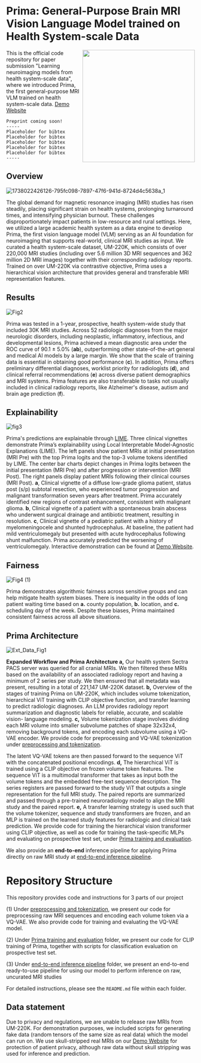 

# Prima: General-Purpose Brain MRI Vision Language Model trained on Health System-scale Data 

<img src="https://github.com/user-attachments/assets/7028090e-dfbf-4358-b99c-3240a1918e87" width="300px" align="right" />


This is the official code repository for paper submission "Learning neuroimaging models from health system-scale data", where we introduced Prima, the first general-purpose MRI VLM trained on health system-scale data. [Demo Website](https://prima.mlins.org)

```
Preprint coming soon!
-----
Placeholder for bibtex
Placeholder for bibtex
Placeholder for bibtex
Placeholder for bibtex
Placeholder for bibtex
-----
```

## Overview

![1738022426126-795fc098-7897-47f6-941d-8724d4c5638a_1](https://github.com/user-attachments/assets/be841dcb-a446-4e00-b33d-17901c78557f)


The global demand for magnetic resonance imaging (MRI) studies has risen steadily, placing significant strain
on health systems, prolonging turnaround times, and intensifying physician burnout. These
challenges disproportionately impact patients in low-resource and rural settings. Here, we utilized
a large academic health system as a data engine to develop Prima, the first vision language model
(VLM) serving as an AI foundation for neuroimaging that supports real-world, clinical MRI studies
as input. We curated a health system-scale dataset, UM-220K, which consists of over 220,000 MRI studies (including over 5.6 million 3D MRI sequences and 362 million 2D MRI images) together with their corresponding radiology reports.
Trained on over UM-220K via contrastive objective, Prima uses a hierarchical vision architecture that
provides general and transferable MRI representation features. 


## Results

![Fig2](https://github.com/user-attachments/assets/1272a11d-b35b-4433-857d-2a741054f345)

Prima was tested in a 1-year, prospective, health
system-wide study that included 30K MRI studies. Across 52 radiologic diagnoses from the major
neurologic disorders, including neoplastic, inflammatory, infectious, and developmental lesions,
Prima achieved a mean diagnostic area under the ROC curve of 90.1 ± 5.0%  (**ab**), outperforming other state-of-the-art general and medical AI models by a large margin. We show that the scale of training data is essential in obtaining good performance (**c**). In addition, Prima offers preliminary
differential diagnoses, worklist priority for radiologists (**d**), and clinical referral recommendations (**e**) across
diverse patient demographics and MRI systems. Prima features are also transferable to tasks not usually included in clinical radiology reports, like Alzheimer's disease, autism and brain age prediction (**f**). 

## Explainability

![fig3](https://github.com/user-attachments/assets/3ad4fb2d-60d7-4fc0-b627-8d1b931906d9)

Prima's predictions are explainable through [LIME](https://arxiv.org/abs/1602.04938). Three clinical vignettes demonstrate Prima’s
explainability using Local Interpretable Model-Agnostic Explanations (LIME). The left panels show patient MRIs
at initial presentation (MRI Pre) with the top Prima logits and the top-3 volume tokens identified by LIME. The
center bar charts depict changes in Prima logits between the initial presentation (MRI Pre) and after progression
or intervention (MRI Post). The right panels display patient MRIs following their clinical courses (MRI Post). **a**,
Clinical vignette of a diffuse low-grade glioma patient, status post (s/p) subtotal resection, who experienced
tumor progression and malignant transformation seven years after treatment. Prima accurately identified new
regions of contrast enhancement, consistent with malignant glioma. **b**, Clinical vignette of a patient with a
spontaneous brain abscess who underwent surgical drainage and antibiotic treatment, resulting in resolution.
**c**, Clinical vignette of a pediatric patient with a history of myelomeningocele and shunted hydrocephalus.
At baseline, the patient had mild ventriculomegaly but presented with acute hydrocephalus following shunt
malfunction. Prima accurately predicted the worsening of ventriculomegaly. Interactive demonstration can be
found at [Demo Website](https://prima.mlins.org).

## Fairness

![Fig4 (1)](https://github.com/user-attachments/assets/73b65d74-1471-4808-8147-57f15451702f)

Prima demonstrates algorithmic fairness across sensitive groups and can help mitigate health system biases. There is inequality in the odds of long patient waiting time based on **a.** county population, **b.** location, and **c.** scheduling day of the week. Despite these biases, Prima maintained consistent fairness across all above situations.

## Prima Architecture

![Ext_Data_Fig1](https://github.com/user-attachments/assets/e6086ec9-78c4-4617-8639-5681b302eeba)

**Expanded Workflow and Prima Architecture a,** Our health system Sectra
PACS server was queried for all cranial MRIs. We then filtered these MRIs based on the availability of
an associated radiology report and having a minimum of 2 series per study. We then ensured that
all metadata was present, resulting in a total of 221,147 UM-220K dataset. **b,** Overview of the stages
of training Prima on UM-220K, which includes volume tokenization, hierarchical ViT training with
CLIP objective function, and transfer learning to predict radiologic diagnoses. An LLM provides
radiology report summarization and diagnostic labels for reliable, accurate, and scalable vision-
language modeling. **c,** Volume tokenization stage involves dividing each MRI volume into smaller
subvolume patches of shape 32x32x4, removing background tokens, and encoding each subvolume
using a VQ-VAE encoder. We provide code for preprocessing and VQ-VAE tokenization under [preprocessing and tokenization](preprocessing_and_tokenization).

The latent VQ-VAE tokens are then passed forward to the sequence ViT
with the concatenated positional encodings. **d,** The hierarchical ViT is trained using a CLIP objective
on frozen volume token features. The sequence ViT is a multimodal transformer that takes as input
both the volume tokens and the embedded free-text sequence description. The series registers are
passed forward to the study ViT that outputs a single representation for the full MRI study. The paired
reports are summarized and passed through a pre-trained neuroradiology model to align the MRI
study and the paired report. **e,** A transfer learning strategy is used such that the volume tokenizer,
sequence and study transformers are frozen, and an MLP is trained on the learned study features for
radiologic and clinical task prediction. We provide code for training the hierarchical vision transformer using CLIP objective, as well as code for training the task-specific MLPs and evaluating on prospective test set, under [Prima training and evaluation](Prima_training_and_evaluation).

We also provide an **end-to-end** inference pipeline for applying Prima directly on raw MRI study at [end-to-end inference pipeline](end-to-end_inference_pipeline).

# Repository Structure

This repository provides code and instructions for 3 parts of our project

(1) Under [preprocessing and tokenization](preprocessing_and_tokenization), we present our code for preprocessing raw MRI sequences and encoding each volume token via a VQ-VAE. We also provide code for training and evaluating the VQ-VAE model.

(2) Under [Prima training and evaluation](Prima_training_and_evaluation) folder, we present our code for CLIP training of Prima, together with scripts for classification evaluation on prospective test set.

(3) Under [end-to-end inference pipeline](end-to-end_inference_pipeline) folder, we present an end-to-end ready-to-use pipeline for using our model to perform inference on raw, uncurated MRI studies

For detailed instructions, please see the `README.md` file within each folder.

## Data statement

Due to privacy and regulations, we are unable to release raw MRIs from UM-220K. For demonstration purposes, we included scripts for generating fake data (random tensors of the same size as real data) which the model can run on. We use skull-stripped real MRIs on our [Demo Website](https://prima.mlins.org) for protection of patient privacy, although raw data without skull stripping was used for inference and prediction.
